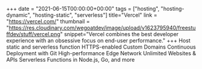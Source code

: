 +++
date = "2021-06-15T00:00:00+00:00"
tags = ["hosting", "hosting-dynamic", "hosting-static", "serverless"]
title="Vercel"
link = "https://vercel.com/"
thumbnail = "https://res.cloudinary.com/wegoatdev/image/upload/v1623795940/freestuffdev/stuff/vercel.png"
snippet="Vercel combines the best developer experience with an obsessive focus on end-user performance."
+++
Host static and serverless function
HTTPS-enabled Custom Domains
Continuous Deployment with Git
High-performance Edge Network
Unlimited Websites & APIs
Serverless Functions in Node.js, Go, and more
